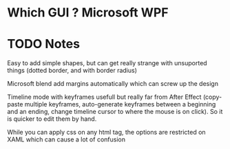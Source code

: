 # Which GUI ? Microsoft WPF

# TODO Notes

Easy to add simple shapes, but can get really strange with unsuported things (dotted border, and with border radius)

Microsoft blend add margins automatically which can screw up the design

Timeline mode with keyframes usefull but really far from After Effect (copy-paste multiple keyframes, auto-generate keyframes between a beginning and an ending, change timeline cursor to where the mouse is on click). So it is quicker to edit them by hand.

While you can apply css on any html tag, the options are restricted on XAML which can cause a lot of confusion
